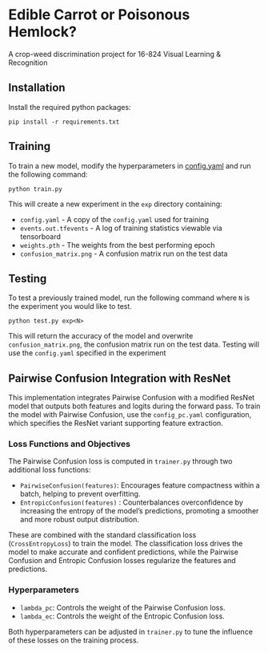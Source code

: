 # Edible Carrot or Poisonous Hemlock?
A crop-weed discrimination project for 16-824 Visual Learning &amp; Recognition

## Installation
Install the required python packages:

```
pip install -r requirements.txt
```

## Training
To train a new model, modify the hyperparameters in [config.yaml](config.yaml) and run the following command:

```
python train.py
```

This will create a new experiment in the `exp` directory containing:
- `config.yaml` - A copy of the `config.yaml` used for training
- `events.out.tfevents` - A log of training statistics viewable via tensorboard
- `weights.pth` - The weights from the best performing epoch
- `confusion_matrix.png` - A confusion matrix run on the test data

## Testing
To test a previously trained model, run the following command where `N` is the experiment you would like to test.

```
python test.py exp<N>
```

This will return the accuracy of the model and overwrite `confusion_matrix.png`, the confusion matrix run on the test data. Testing will use the `config.yaml` specified in the experiment


## Pairwise Confusion Integration with ResNet

This implementation integrates Pairwise Confusion with a modified ResNet model that outputs both features and logits during the forward pass. To train the model with Pairwise Confusion, use the `config_pc.yaml` configuration, which specifies the ResNet variant supporting feature extraction.

### Loss Functions and Objectives

The Pairwise Confusion loss is computed in `trainer.py` through two additional loss functions:
- `PairwiseConfusion(features)`: Encourages feature compactness within a batch, helping to prevent overfitting.
- `EntropicConfusion(features)` : Counterbalances overconfidence by increasing the entropy of the model’s predictions, promoting a smoother and more robust output distribution.

These are combined with the standard classification loss (`CrossEntropyLoss`) to train the model. The classification loss drives the model to make accurate and confident predictions, while the Pairwise Confusion and Entropic Confusion losses regularize the features and predictions.

### Hyperparameters

- `lambda_pc`: Controls the weight of the Pairwise Confusion loss.
- `lambda_ec`: Controls the weight of the Entropic Confusion loss.

Both hyperparameters can be adjusted in `trainer.py` to tune the influence of these losses on the training process.
